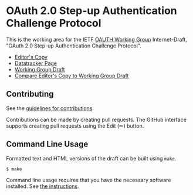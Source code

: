 # OAuth 2.0 Step-up Authentication Challenge Protocol

This is the working area for the IETF [OAUTH Working Group](https://datatracker.ietf.org/wg/oauth/documents/) Internet-Draft, "OAuth 2.0 Step-up Authentication Challenge Protocol".

* [Editor's Copy](https://oauth-wg.github.io/oauth-step-up-authn-challenge/#go.draft-ietf-oauth-step-up-authn-challenge.html)
* [Datatracker Page](https://datatracker.ietf.org/doc/draft-ietf-oauth-step-up-authn-challenge)
* [Working Group Draft](https://datatracker.ietf.org/doc/html/draft-ietf-oauth-step-up-authn-challenge)
* [Compare Editor's Copy to Working Group Draft](https://oauth-wg.github.io/oauth-step-up-authn-challenge/#go.draft-ietf-oauth-step-up-authn-challenge.diff)


## Contributing

See the
[guidelines for contributions](https://github.com/oauth-wg/oauth-step-up-authn-challenge/blob/main/CONTRIBUTING.md).

Contributions can be made by creating pull requests.
The GitHub interface supports creating pull requests using the Edit (✏) button.


## Command Line Usage

Formatted text and HTML versions of the draft can be built using `make`.

```sh
$ make
```

Command line usage requires that you have the necessary software installed.  See
[the instructions](https://github.com/martinthomson/i-d-template/blob/main/doc/SETUP.md).

